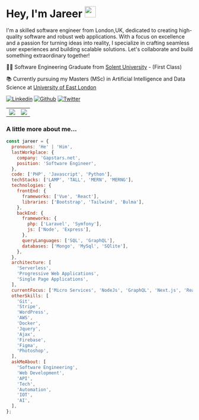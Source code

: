 # Hey, I'm Jareer <img src="https://media.giphy.com/media/QssGEmpkyEOhBCb7e1/giphy.gif" width="30">

I'm a skilled software engineer from London,UK, dedicated to creating high-quality software and robust web applications. With a focus on excellence and a passion for turning ideas into reality, I specialize in crafting seamless user experiences and building scalable solutions. Let's collaborate and build something extraordinary together!

👨‍🎓 Software Engineering Graduate from [Solent University](https://www.solent.ac.uk/courses/undergraduate/software-engineering-bsc) - (First Class)

📚 Currently pursuing my Masters (MSc) in Artificial Intelligence and Data Science at [University of East London](https://uel.ac.uk/postgraduate/courses/msc-ai-data-science)

<p>
  <a href="https://www.linkedin.com/in/jareer-zeenam/" target="_blank"><img alt="Linkedin" src="https://img.shields.io/badge/LinkedIn-0077B5?style=for-the-badge&logo=linkedin&logoColor=white" /></a>
  <a href="https://github.com/jareerzeenam" target="_blank"><img alt="Github" src="https://img.shields.io/badge/GitHub-%2312100E.svg?&style=for-the-badge&logo=Github&logoColor=white" /></a>
  <a href="https://twitter.com/Jareer28" target="_blank"><img alt="Twitter" src="https://img.shields.io/badge/twitter-%231DA1F2.svg?&style=for-the-badge&logo=twitter&logoColor=white" /></a>
</p>

<table style="width: 100%; border-collapse: collapse;">
  <tr>
    <td style="vertical-align: top; border: none;">
      <img align=top src="https://github-readme-stats.vercel.app/api/top-langs/?username=jareerzeenam&layout=compact&theme=github_dark&bg_color=0d1117&v=2&langs_count=10"/>
    </td>
    <td style="vertical-align: top; border: none;">
      <img align=top src="https://github-readme-stats.vercel.app/api?username=jareerzeenam&rank_icon=github&show_icons=true&theme=github_dark&bg_color=0d1117&v=2&hide=issues"/>
    </td>
  </tr>
</table>

### A little more about me...

<!-- ```php
<?php

namespace Jareer;

class About extends Me
{
    public function getCurrentWorkplace(): array
    {
        return [
            'workplace' => [
                'company' => 'Gapstars.net',
                'position' => 'Full Stack Developer'
            ]
        ];
    }

    public function getDailySkills(): array
    {
        return [
            Php::class,
            Laravel::class,
            Vuejs::class,
            JavaScript::class,
            Nodejs::class,
            GraphQl::class,
            MySql::class,
            MongoDB::class,
            Bootstrap::class,
            TailwindCss::class,
            Sass::class,
        ];
    }

    public function getOtherSkills(): array
    {
        return [
            Git::class,
            Docker::class,
            WordPress::class,
            Jquery::class,
            Ajax::class,
            Serverless::class,
            Firebase::class,
            Stripe::class,
            Python::class,
            Aws::class,
            Figma::class,
            PhotoShop::class,
            Illustrator::class,
        ];
    }

    public function getFutureGoal(): string
    {
        return 'To be a Software Solution Architect.';
    }
}
``` -->

```js
const jareer = {
  pronouns: 'He' | 'Him',
  lastWorkplace: {
    company: 'Gapstars.net',
    position: 'Software Engineer',
  },
  code: ['PHP', 'Javascript', 'Python'],
  techStacks: ['LAMP', 'TALL', 'MERN', 'MERNG'],
  technologies: {
    frontEnd: {
      frameworks: ['Vue', 'React'],
      libraries: ['Bootstrap', 'Tailwind', 'Bulma'],
    },
    backEnd: {
      frameworks: {
        php: ['Laravel', 'Symfony'],
        js: ['Node', 'Express'],
      },
      queryLanguages: ['SQL', 'GraphQL'],
      databases: ['Mongo', 'MySql', 'SQlite'],
    },
  },
  architecture: [
    'Serverless',
    'Progressive Web Applications',
    'Single Page Applications',
  ],
  currentFocus: ['Micro Services', 'NodeJs', 'GraphQL', 'Next.js', 'React.js', 'Vue3', 'Laravel', 'LiveWire', 'Filament'],
  otherSkills: [
    'Git',
    'Stripe',
    'WordPress',
    'AWS',
    'Docker',
    'Jquery',
    'Ajax',
    'Firebase',
    'Figma',
    'Photoshop',
  ],
  askMeAbout: [
    'Software Engineering',
    'Web Development',
    'API',
    'Tech',
    'Automation',
    'IOT',
    'AI',
  ],
};

```
